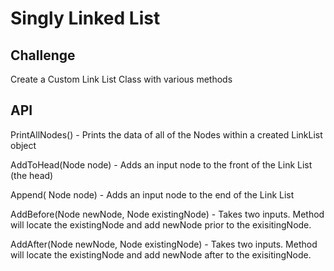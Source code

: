 # Singly Linked List

## Challenge

Create a Custom Link List Class with various methods

## API

PrintAllNodes() - Prints the data of all of the Nodes within a created LinkList object

AddToHead(Node node) - Adds an input node to the front of the Link List (the head)

Append( Node node) - Adds an input node to the end of the Link List

AddBefore(Node newNode, Node existingNode) - Takes two inputs. Method will locate the existingNode and add newNode prior to the exisitingNode. 

AddAfter(Node newNode, Node existingNode) - Takes two inputs. Method will locate the existingNode and add newNode after to the exisitingNode.